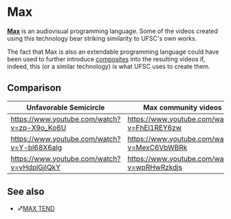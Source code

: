 # Max

**[Max](https://cycling74.com/products/max/)** is an audiovisual
programming language. Some of the videos created using this technology
bear striking similarity to UFSC's own works.

The fact that Max is also an extendable programming language could have
been used to further introduce
[composites](Composite_visual_overview "wikilink") into the resulting
videos if, indeed, this (or a similar technology) is what UFSC uses to
create them.

## Comparison

| Unfavorable Semicircle                                                                                                 | Max community videos                                                                                                  |
| ---------------------------------------------------------------------------------------------------------------------- | --------------------------------------------------------------------------------------------------------------------- |
| https://www.youtube.com/watch?v=zp-X9o_Ko6U | https://www.youtube.com/watch?v=FhEI1REY6zw |
| https://www.youtube.com/watch?v=Y-bl68X6aIg | https://www.youtube.com/watch?v=MexC6VbWBRk |
| https://www.youtube.com/watch?v=vHdplGjIQkY | https://www.youtube.com/watch?v=wpRHwRzkdjs |

## See also

  - ♐[MAX TEND](MAX_TEND "wikilink")

